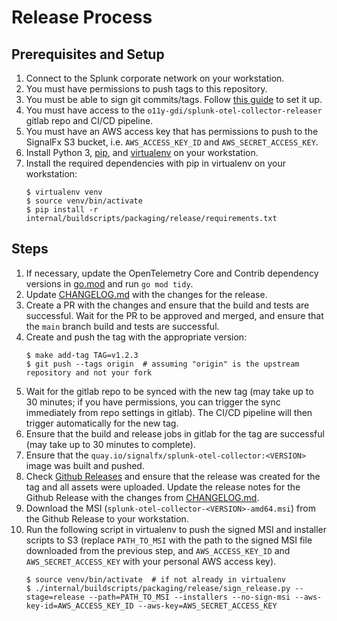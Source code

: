 # Release Process

## Prerequisites and Setup

1. Connect to the Splunk corporate network on your workstation.
1. You must have permissions to push tags to this repository.
1. You must be able to sign git commits/tags. Follow [this guide](
   https://docs.github.com/en/github/authenticating-to-github/signing-commits)
   to set it up.
1. You must have access to the `o11y-gdi/splunk-otel-collector-releaser` gitlab
   repo and CI/CD pipeline.
1. You must have an AWS access key that has permissions to push to the SignalFx
   S3 bucket, i.e. `AWS_ACCESS_KEY_ID` and `AWS_SECRET_ACCESS_KEY`.
1. Install Python 3, [pip](https://pip.pypa.io/en/stable/installing/),
   and [virtualenv](https://virtualenv.pypa.io/en/latest/) on your workstation.
1. Install the required dependencies with pip in virtualenv on your workstation:
   ```
   $ virtualenv venv
   $ source venv/bin/activate
   $ pip install -r internal/buildscripts/packaging/release/requirements.txt
   ```

## Steps

1. If necessary, update the OpenTelemetry Core and Contrib dependency versions
   in [go.mod](../go.mod) and run `go mod tidy`.
1. Update [CHANGELOG.md](../CHANGELOG.md) with the changes for the release.
1. Create a PR with the changes and ensure that the build and tests are
   successful.  Wait for the PR to be approved and merged, and ensure that the
   `main` branch build and tests are successful.
1. Create and push the tag with the appropriate version:
   ```
   $ make add-tag TAG=v1.2.3
   $ git push --tags origin  # assuming "origin" is the upstream repository and not your fork
   ```
1. Wait for the gitlab repo to be synced with the new tag (may take up to 30
   minutes; if you have permissions, you can trigger the sync immediately from
   repo settings in gitlab).  The CI/CD pipeline will then trigger
   automatically for the new tag.
1. Ensure that the build and release jobs in gitlab for the tag are successful
   (may take up to 30 minutes to complete).
1. Ensure that the `quay.io/signalfx/splunk-otel-collector:<VERSION>` image
   was built and pushed.
1. Check [Github Releases](
   https://github.com/signalfx/splunk-otel-collector/releases/) and ensure that
   the release was created for the tag and all assets were uploaded.  Update
   the release notes for the Github Release with the changes from
   [CHANGELOG.md](../CHANGELOG.md).
1. Download the MSI (`splunk-otel-collector-<VERSION>-amd64.msi`) from the
   Github Release to your workstation.
1. Run the following script in virtualenv to push the signed MSI and installer
   scripts to S3 (replace `PATH_TO_MSI` with the path to the signed MSI file
   downloaded from the previous step, and `AWS_ACCESS_KEY_ID` and
   `AWS_SECRET_ACCESS_KEY` with your personal AWS access key).
   ```
   $ source venv/bin/activate  # if not already in virtualenv
   $ ./internal/buildscripts/packaging/release/sign_release.py --stage=release --path=PATH_TO_MSI --installers --no-sign-msi --aws-key-id=AWS_ACCESS_KEY_ID --aws-key=AWS_SECRET_ACCESS_KEY
   ```
